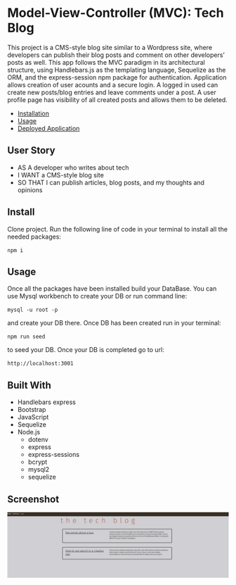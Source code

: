 # Model-View-Controller (MVC): Tech Blog

This project is a CMS-style blog site similar to a Wordpress site, where developers can publish their blog posts and comment on other developers’ posts as well. This app follows the MVC paradigm in its architectural structure, using Handlebars.js as the templating language, Sequelize as the ORM, and the express-session npm package for authentication. Application allows creation of user acounts and a secure login. A logged in used can create new posts/blog entries and leave comments under a post. A user profile page has visibility of all created posts and allows them to be deleted.

- [Installation](#install)
- [Usage](#usage)
- [Deployed Application](https://techblog-mvc-tp4458-494945b75097.herokuapp.com/)

## User Story

- AS A developer who writes about tech
- I WANT a CMS-style blog site
- SO THAT I can publish articles, blog posts, and my thoughts and opinions

## Install

Clone project.
Run the following line of code in your terminal to install all the needed packages:

```
npm i
```

## Usage

Once all the packages have been installed build your DataBase. You can use Mysql workbench to create your DB or run command line:

```
mysql -u root -p
```

and create your DB there. Once DB has been created run in your terminal:

```
npm run seed
```

to seed your DB. Once your DB is completed go to url:

```
http://localhost:3001
```

## Built With

- Handlebars express
- Bootstrap
- JavaScript
- Sequelize
- Node.js
  - dotenv
  - express
  - express-sessions
  - bcrypt
  - mysql2
  - sequelize

## Screenshot

![Alt text](image-1.png)
